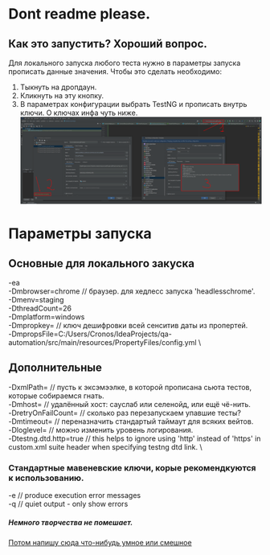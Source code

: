 # Dont readme please.
## Как это запустить? Хороший вопрос.

Для локального запуска любого теста нужно в параметры запуска прописать данные значения.
Чтобы это сделать необходимо:
1. Тыкнуть на дропдаун.
2. Кликнуть на эту кнопку.
3. В параметрах конфигурации выбрать TestNG и прописать внутрь ключи. О ключах инфа чуть ниже. 
![Куда тыкать](https://github.com/papinhacker/zabelin-portfolio/blob/master/src/main/resources/kuda_tickat.png)

# Параметры запуска
## Основные для локального закуска
-ea \
-Dmbrowser=chrome // браузер. для хедлесс запуска 'headlesschrome'. \
-Dmenv=staging \
-DthreadCount=26 \
-Dmplatform=windows \
-Dmpropkey= // ключ дешифровки всей сенситив даты из пропертей. \
-DmpropsFile=C:/Users/Cronos/IdeaProjects/qa-automation/src/main/resources/PropertyFiles/config.yml \
## Дополнительные
-DxmlPath= // пусть к эксэмээлке, в которой прописана сьюта тестов, которые собираемся гнать. \
-Dmhost= // удалённый хост: сауслаб или селенойд, или ещё чё-нить. \
-DretryOnFailCount= // сколько раз перезапускаем упавшие тесты? \
-Dmtimeout= // переназначить стандартый таймаут для всяких вейтов. \
-Dloglevel= // можно изменить уровень логирования. \
-Dtestng.dtd.http=true // this helps to ignore using 'http' instead of 'https' in custom.xml suite header when specifying testng dtd link. \

### Стандартные мавеневские ключи, корые рекомендкуются к использованию.
-e // produce execution error messages \
-q // quiet output - only show errors 

##### Немного творчества не помешает.
[Потом напишу сюда что-нибудь умное или смешное](https://coub.com/view/33u60q)